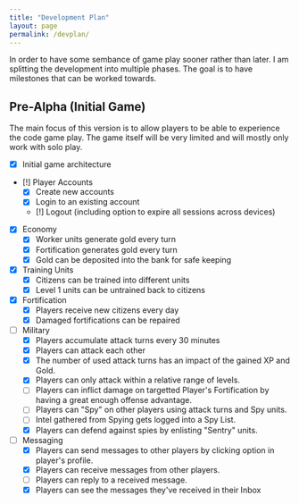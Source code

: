 ```yaml
---
title: "Development Plan"
layout: page
permalink: /devplan/
---
```

In order to have some sembance of game play sooner rather than later. I am
splitting the development into multiple phases. The goal is to have milestones
that can be worked towards.

## Pre-Alpha (Initial Game)

The main focus of this version is to allow players to be able to experience the
code game play. The game itself will be very limited and will mostly only work
with solo play.

- [X] Initial game architecture
- [!] Player Accounts
  - [X] Create new accounts
  - [X] Login to an existing account
  - [!] Logout (including option to expire all sessions across devices)
- [X] Economy
  - [X] Worker units generate gold every turn
  - [X] Fortification generates gold every turn
  - [X] Gold can be deposited into the bank for safe keeping
- [X] Training Units
  - [X] Citizens can be trained into different units
  - [X] Level 1 units can be untrained back to citizens
- [X] Fortification
  - [X] Players receive new citizens every day
  - [X] Damaged fortifications can be repaired
- [ ] Military
  - [X] Players accumulate attack turns every 30 minutes
  - [X] Players can attack each other
  - [X] The number of used attack turns has an impact of the gained XP and Gold.
  - [X] Players can only attack within a relative range of levels.
  - [ ] Players can inflict damage on targetted Player's Fortification by having a great enough offense advantage.
  - [ ] Players can "Spy" on other players using attack turns and Spy units.
  - [ ] Intel gathered from Spying gets logged into a Spy List.
  - [X] Players can defend against spies by enlisting "Sentry" units.
- [ ] Messaging
  - [X] Players can send messages to other players by clicking option in player's profile.
  - [X] Players can receive messages from other players.
  - [ ] Players can reply to a received message.
  - [X] Players can see the messages they've received in their Inbox